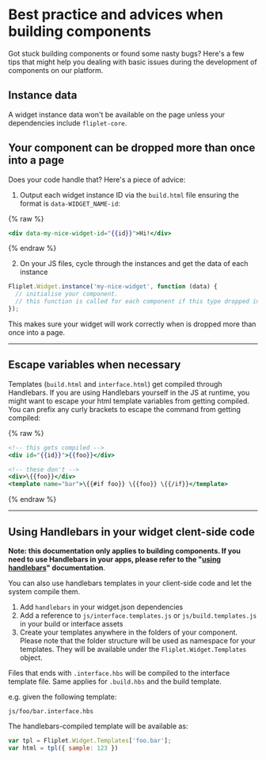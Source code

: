 # Best practice and advices when building components

Got stuck building components or found some nasty bugs? Here's a few tips that might help you dealing with basic issues during the development of components on our platform.

## Instance data

A widget instance data won't be available on the page unless your dependencies include `fliplet-core`.

## Your component can be dropped more than once into a page

Does your code handle that? Here's a piece of advice:

1. Output each widget instance ID via the `build.html` file ensuring the format is `data-WIDGET_NAME-id`:

{% raw %}
```handlebars
<div data-my-nice-widget-id="{{id}}">Hi!</div>
```
{% endraw %}

2. On your JS files, cycle through the instances and get the data of each instance

```js
Fliplet.Widget.instance('my-nice-widget', function (data) {
  // initialise your component.
  // this function is called for each component if this type dropped into the page
});
```

This makes sure your widget will work correctly when is dropped more than once into a page.

---

## Escape variables when necessary

Templates (`build.html` and `interface.html`) get compiled through Handlebars. If you are using Handlebars yourself in the JS at runtime, you might want to escape your html template variables from getting compiled. You can prefix any curly brackets to escape the command from getting compiled:

{% raw %}
```handlebars
<!-- this gets compiled -->
<div id="{{id}}">{{foo}}</div>

<!-- these don't -->
<div>\{{foo}}</div>
<template name="bar">\{{#if foo}} \{{foo}} \{{/if}}</template>
```
{% endraw %}

---

## Using Handlebars in your widget clent-side code

**Note: this documentation only applies to building components. If you need to use Handlebars in your apps, please refer to the "[using handlebars](API/libraries/handlebars)" documentation**.

You can also use handlebars templates in your client-side code and let the system compile them.

1. Add `handlebars` in your widget.json dependencies
2. Add a reference to `js/interface.templates.js` or `js/build.templates.js` in your build or interface assets
3. Create your templates anywhere in the folders of your component. Please note that the folder structure will be used as namespace for your templates. They will be available under the `Fliplet.Widget.Templates` object.

Files that ends with `.interface.hbs` will be compiled to the interface template file. Same applies for `.build.hbs` and the build template.

e.g. given the following template:

```
js/foo/bar.interface.hbs
```

The handlebars-compiled template will be available as:

```js
var tpl = Fliplet.Widget.Templates['foo.bar'];
var html = tpl({ sample: 123 })
```

